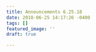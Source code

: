 ```yaml
---
title: Announcements 6.25.18
date: 2018-06-25 14:17:26 -0400
tags: []
featured_image: ''
draft: true

---
```

